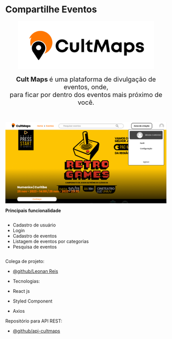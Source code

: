 # Compartilhe Eventos
<div style=" display: flex; align-items: center; flex-direction: column;">
    <img height="150px" src="./public/lgcultmaps.svg"/>
    <p style="font-size: 20px; text-align: center;">
        <b>Cult Maps </b>é uma plataforma de divulgação de eventos, onde, <br> para ficar por dentro dos eventos mais próximo de você.
    </p>
    <hr/>
    <img width="100%" src="./public/cultmapsHome.png"/>
</div>
    <div width="100%" style=" display: flex; align-items: start; flex-direction: column;">
    <p><b>Principais funcionalidade</b></p>
    <ul>
        <li>Cadastro de usuário</li>
        <li>Login</li>
        <li>Cadastro de eventos</li>
        <li>Listagem de eventos por categorias</li>
        <li>Pesquisa de eventos</li>
    </ul>
    </div>

Colega de projeto:

- [@github/Leonan Reis](https://github.com/LeonanAraudo) 
  
- Tecnologias:
 - React js
 - Styled Component
 - Axios

Repositório para API REST:

- [@github/api-cultmaps](https://github.com/BrunaCardoso7/api-cultmaps) 


